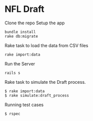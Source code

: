 # NFL Draft


Clone the repo
Setup the app

```
bundle install
rake db:migrate
```


Rake task to load the data from CSV files

```
rake import:data
```

Run the Server

```
rails s
```


Rake task to simulate the Draft process.

```
$ rake import:data
$ rake simulate:draft_process
```

Running test cases

```
$ rspec
```
